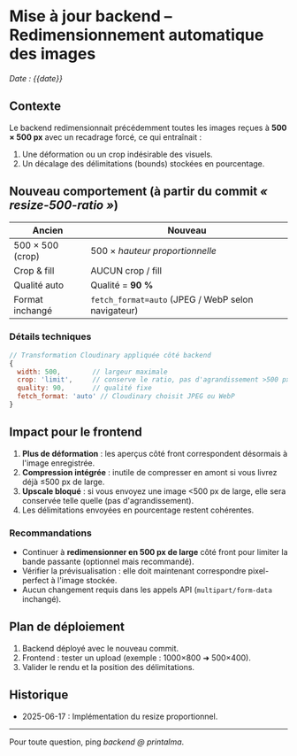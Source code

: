 # Mise à jour backend – Redimensionnement automatique des images

_Date : {{date}}_

## Contexte
Le backend redimensionnait précédemment toutes les images reçues à **500 × 500 px** avec un recadrage forcé, ce qui entraînait :
1. Une déformation ou un crop indésirable des visuels.
2. Un décalage des délimitations (bounds) stockées en pourcentage.

## Nouveau comportement (à partir du commit _« resize-500-ratio »_)
| Ancien | Nouveau |
|--------|---------|
| 500 × 500 (crop) | 500 × _hauteur proportionnelle_ |
| Crop & fill | AUCUN crop / fill |
| Qualité auto | Qualité = **90 %** |
| Format inchangé | `fetch_format=auto` (JPEG / WebP selon navigateur) |

### Détails techniques
```js
// Transformation Cloudinary appliquée côté backend
{
  width: 500,        // largeur maximale
  crop: 'limit',     // conserve le ratio, pas d'agrandissement >500 px
  quality: 90,       // qualité fixe
  fetch_format: 'auto' // Cloudinary choisit JPEG ou WebP
}
```

## Impact pour le frontend
1. **Plus de déformation** : les aperçus côté front correspondent désormais à l'image enregistrée.
2. **Compression intégrée** : inutile de compresser en amont si vous livrez déjà ≤500 px de large.
3. **Upscale bloqué** : si vous envoyez une image <500 px de large, elle sera conservée telle quelle (pas d'agrandissement).
4. Les délimitations envoyées en pourcentage restent cohérentes.

### Recommandations
- Continuer à **redimensionner en 500 px de large** côté front pour limiter la bande passante (optionnel mais recommandé).
- Vérifier la prévisualisation : elle doit maintenant correspondre pixel-perfect à l'image stockée.
- Aucun changement requis dans les appels API (`multipart/form-data` inchangé).

## Plan de déploiement
1. Backend déployé avec le nouveau commit.
2. Frontend : tester un upload (exemple : 1000×800 ➜ 500×400).
3. Valider le rendu et la position des délimitations.

## Historique
- 2025-06-17 : Implémentation du resize proportionnel.

---
Pour toute question, ping _backend @ printalma_. 